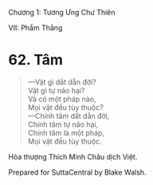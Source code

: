  

Chương 1: Tương Ưng Chư Thiên

VII: Phẩm Thắng

# 62\. Tâm

> —Vật gì dắt dẫn đời?  
> Vật gì tự não hại?  
> Và có một pháp nào,  
> Mọi vật đều tùy thuộc?  
> —Chính tâm dắt dẫn đời,  
> Chính tâm tự não hại,  
> Chính tâm là một pháp,  
> Mọi vật đều tùy thuộc.

Hòa thượng Thích Minh Châu dịch Việt.

Prepared for SuttaCentral by Blake Walsh.